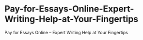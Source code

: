# Pay-for-Essays-Online-Expert-Writing-Help-at-Your-Fingertips
Pay for Essays Online – Expert Writing Help at Your Fingertips
